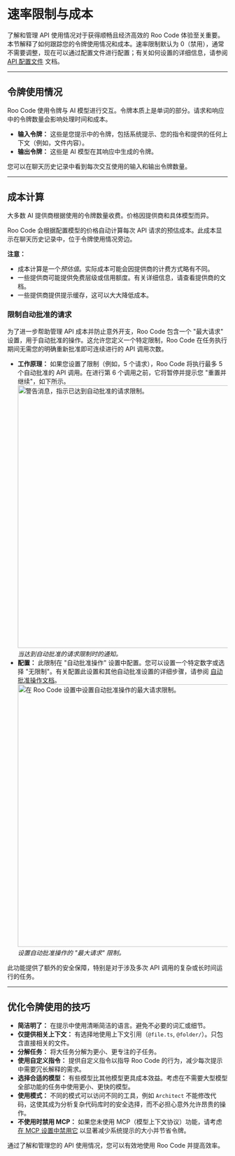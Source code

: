 # 速率限制与成本

了解和管理 API 使用情况对于获得顺畅且经济高效的 Roo Code 体验至关重要。本节解释了如何跟踪您的令牌使用情况和成本。速率限制默认为 0（禁用），通常不需要调整，现在可以通过配置文件进行配置；有关如何设置的详细信息，请参阅 [API 配置文件](/features/api-configuration-profiles#创建配置文件) 文档。

---

## 令牌使用情况

Roo Code 使用令牌与 AI 模型进行交互。令牌本质上是单词的部分。请求和响应中的令牌数量会影响处理时间和成本。

*   **输入令牌：** 这些是您提示中的令牌，包括系统提示、您的指令和提供的任何上下文（例如，文件内容）。
*   **输出令牌：** 这些是 AI 模型在其响应中生成的令牌。

您可以在聊天历史记录中看到每次交互使用的输入和输出令牌数量。

---

## 成本计算

大多数 AI 提供商根据使用的令牌数量收费。价格因提供商和具体模型而异。

Roo Code 会根据配置模型的价格自动计算每次 API 请求的预估成本。此成本显示在聊天历史记录中，位于令牌使用情况旁边。

**注意：**

*   成本计算是一个*预估值*。实际成本可能会因提供商的计费方式略有不同。
*   一些提供商可能提供免费层级或信用额度。有关详细信息，请查看提供商的文档。
*   一些提供商提供提示缓存，这可以大大降低成本。

### 限制自动批准的请求

为了进一步帮助管理 API 成本并防止意外开支，Roo Code 包含一个 "最大请求" 设置，用于自动批准的操作。这允许您定义一个特定限制，Roo Code 在任务执行期间无需您的明确重新批准即可连续进行的 API 调用次数。

*   **工作原理：** 如果您设置了限制（例如，5 个请求），Roo Code 将执行最多 5 个自动批准的 API 调用。在进行第 6 个调用之前，它将暂停并提示您 "重置并继续"，如下所示。
    <img src="/img/v3.18.0/v3.18.0-1.png" alt="警告消息，指示已达到自动批准的请求限制。" width="600" />
    *当达到自动批准的请求限制时的通知。*
*   **配置：** 此限制在 "自动批准操作" 设置中配置。您可以设置一个特定数字或选择 "无限制"。有关配置此设置和其他自动批准设置的详细步骤，请参阅 [自动批准操作文档](/features/auto-approving-actions)。
    <img src="/img/v3.18.0/v3.18.0.png" alt="在 Roo Code 设置中设置自动批准操作的最大请求限制。" width="600" />
    *设置自动批准操作的 "最大请求" 限制。*

此功能提供了额外的安全保障，特别是对于涉及多次 API 调用的复杂或长时间运行的任务。

---

## 优化令牌使用的技巧

*   **简洁明了：** 在提示中使用清晰简洁的语言。避免不必要的词汇或细节。
*   **仅提供相关上下文：** 有选择地使用上下文引用（`@file.ts`, `@folder/`）。只包含直接相关的文件。
*   **分解任务：** 将大任务分解为更小、更专注的子任务。
*   **使用自定义指令：** 提供自定义指令以指导 Roo Code 的行为，减少每次提示中需要冗长解释的需求。
*   **选择合适的模型：** 有些模型比其他模型更具成本效益。考虑在不需要大型模型全部功能的任务中使用更小、更快的模型。
*   **使用模式：** 不同的模式可以访问不同的工具，例如 `Architect` 不能修改代码，这使其成为分析复杂代码库时的安全选择，而不必担心意外允许昂贵的操作。
*   **不使用时禁用 MCP：** 如果您未使用 MCP（模型上下文协议）功能，请考虑[在 MCP 设置中禁用它](/features/mcp/using-mcp-in-roo#启用或禁用-mcp-服务器创建) 以显著减少系统提示的大小并节省令牌。

通过了解和管理您的 API 使用情况，您可以有效地使用 Roo Code 并提高效率。